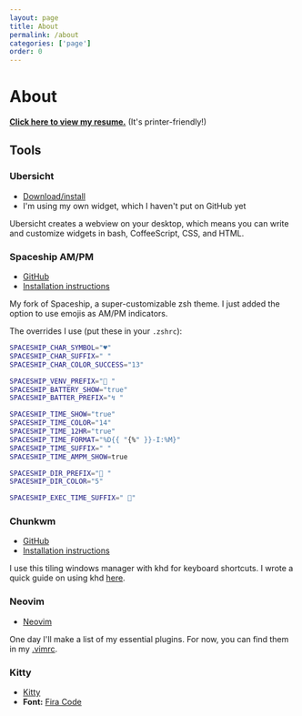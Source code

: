 ```yaml
---
layout: page
title: About
permalink: /about
categories: ['page']
order: 0
---
```


# About

**<a target="_blank" href="assets/resume.html">Click here to view my resume.</a>**
(It's printer-friendly!)

## Tools

### Ubersicht

- [Download/install](http://tracesof.net/uebersicht/)
- I'm using my own widget, which I haven't put on GitHub yet

Ubersicht creates a webview on your desktop, which means you can write and
customize widgets in bash, CoffeeScript, CSS, and HTML.

### Spaceship AM/PM

- [GitHub](https://github.com/atrnh/spaceship-prompt)
- [Installation instructions](https://github.com/denysdovhan/spaceship-prompt/blob/master/README.md)

My fork of Spaceship, a super-customizable zsh theme. I just added the option to
use emojis as AM/PM indicators.

The overrides I use (put these in your `.zshrc`):

```zsh
SPACESHIP_CHAR_SYMBOL="♥"
SPACESHIP_CHAR_SUFFIX=" "
SPACESHIP_CHAR_COLOR_SUCCESS="13"

SPACESHIP_VENV_PREFIX="🦑 "
SPACESHIP_BATTERY_SHOW="true"
SPACESHIP_BATTER_PREFIX="↯ "

SPACESHIP_TIME_SHOW="true"
SPACESHIP_TIME_COLOR="14"
SPACESHIP_TIME_12HR="true"
SPACESHIP_TIME_FORMAT="%D{{ "{%" }}-I:%M}"
SPACESHIP_TIME_SUFFIX=" "
SPACESHIP_TIME_AMPM_SHOW=true

SPACESHIP_DIR_PREFIX="🌟 "
SPACESHIP_DIR_COLOR="5"

SPACESHIP_EXEC_TIME_SUFFIX=" 🔮"
```

### Chunkwm

- [GitHub](https://github.com/koekeishiya/chunkwm)
- [Installation instructions](https://koekeishiya.github.io/chunkwm/docs/userguide.html)

I use this tiling windows manager with khd for keyboard shortcuts. I wrote a
quick guide on using khd
[here](/tools/2018/07/19/modal-keyboard-shortcuts.html).

### Neovim

- [Neovim](https://neovim.io/)

One day I'll make a list of my essential plugins. For now, you can find them in
my [.vimrc](https://github.com/atrnh/.dotfiles/blob/master/.vimrc).

### Kitty

- [Kitty](https://sw.kovidgoyal.net/kitty/)
- **Font:** [Fira Code](https://github.com/tonsky/FiraCode)
